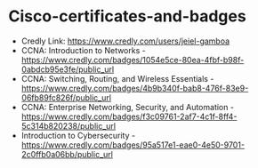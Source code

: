 # Cisco-certificates-and-badges
- Credly Link: https://www.credly.com/users/jeiel-gamboa
- CCNA: Introduction to Networks -https://www.credly.com/badges/1054e5ce-80ea-4fbf-b98f-0abdcb95e3fe/public_url
- CCNA: Switching, Routing, and Wireless Essentials -https://www.credly.com/badges/4b9b340f-bab8-476f-83e9-06fb89fc826f/public_url
- CCNA: Enterprise Networking, Security, and Automation -https://www.credly.com/badges/f3c09761-2af7-4c1f-8ff4-5c314b820238/public_url
- Introduction to Cybersecurity -https://www.credly.com/badges/95a517e1-eae0-4e50-9701-2c0ffb0a06bb/public_url
